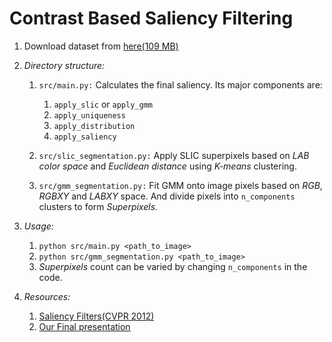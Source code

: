 # Contrast Based Saliency Filtering

1. Download dataset from [here(109 MB)](http://saliencydetection.net/dut-omron/download/DUT-OMRON-image.zip)

2. *Directory structure:*
	1. `src/main.py:` Calculates the final saliency. Its major components are:
		1. `apply_slic` or `apply_gmm`
		2. `apply_uniqueness`
		3. `apply_distribution`
		4. `apply_saliency`

	2. `src/slic_segmentation.py:` Apply SLIC superpixels based on *LAB color space* and *Euclidean distance*  using *K-means* clustering.
	3. `src/gmm_segmentation.py:` Fit GMM onto image pixels based on *RGB*, *RGBXY* and *LABXY* space. And divide pixels into `n_components` clusters to form *Superpixels.* 

3. *Usage:*
	1. `python src/main.py <path_to_image>`
	2. `python src/gmm_segmentation.py <path_to_image>`
	3. *Superpixels* count can be varied by changing `n_components` in the code.

4. *Resources:*
	1. [Saliency Filters(CVPR 2012)](http://www.philkr.net/papers/2012-06-01-cvpr/2012-06-01-cvpr.pdf)
	2. [Our Final presentation](https://github.com/UditSinghParihar/saliencyFiltering/blob/master/results/end_sem/saliency_filtering_final_ppt.pdf)